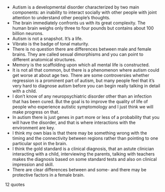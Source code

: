  - Autism is a developmental disorder characterized by two main components: an inability to interact socially with other people with joint attention to understand other people’s thoughts.
 - The brain immediately confronts us with its great complexity. The human brain weighs only three to four pounds but contains about 100 billion neurons.
 - Autism is not a snapshot. It’s a life.
 - Vibrato is the badge of tonal maturity.
 - There is no question there are differences between male and female brains. They are called sexual dimorphisms and you can point to different anatomical structures.
 - Memory is the scaffolding upon which all mental life is constructed.
 - It is not all that common, but there is a phenomenon where autism could get worse at about age two. There are some controversies whether regression is a prominent part of autism, but many people feel that it’s very hard to diagnose autism before you can begin really talking in detail with a child.
 - I don’t know of any neuropsychiatric disorder other than an infection that has been cured. But the goal is to improve the quality of life of people who experience autistic symptomology and I just think we will make progress on that.
 - In autism there is just genes in part more or less of a probability that you will have the disorder, and that is where interactions with the environment are key.
 - I think my own bias is that there may be something wrong with the timing and the connectivity between regions rather than pointing to one particular spot in the brain.
 - I think the gold standard is a clinical diagnosis, that an astute clinician interacting with a child, interviewing the parents, talking with teachers makes the diagnosis based on some standard tests and also on clinical impression and skill.
 - There are clear differences between and some- and there may be protective factors in a female brain.

12 quotes
